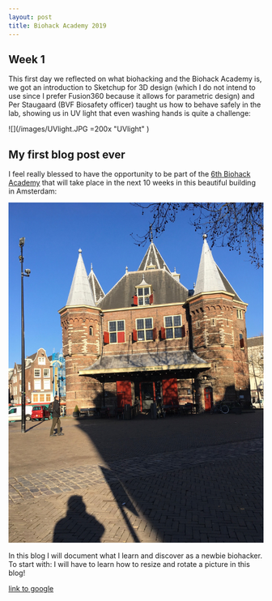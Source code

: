 ```yaml
---
layout: post
title: Biohack Academy 2019 
---
```


## Week 1

This first day we reflected on what biohacking and the Biohack Academy is, we got an introduction to Sketchup for 3D design (which I do not intend to use since I prefer Fusion360 because it allows for parametric design) and Per Staugaard (BVF Biosafety officer) taught us how to behave safely in the lab, showing us in UV light that even washing hands is quite a challenge:

![](/images/UVlight.JPG =200x "UVlight" )

## My first blog post ever

I feel really blessed to have the opportunity to be part of the [6th Biohack Academy](https://waag.org/en/article/sixth-ibiohack-academy-planned-2019) that will take place in the next 10 weeks in this beautiful building in Amsterdam: 




![](/images/IMG_1357.JPG "Waag, Amsterdam" )


In this blog I will document what I learn and discover as a newbie biohacker. 
To start with: I will have to learn how to resize and rotate a picture in this blog!



[link to google](www.google.com)

